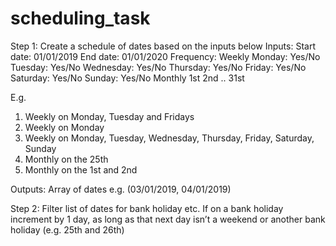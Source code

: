 # scheduling_task

Step 1: Create a schedule of dates based on the inputs below
Inputs:
Start date: 01/01/2019
End date: 01/01/2020
Frequency:
Weekly
Monday: Yes/No
Tuesday: Yes/No
Wednesday: Yes/No
Thursday: Yes/No
Friday: Yes/No
Saturday: Yes/No
Sunday: Yes/No
Monthly
1st
2nd
..
31st
 
E.g.
1) Weekly on Monday, Tuesday and Fridays
2) Weekly on Monday
3) Weekly on Monday, Tuesday, Wednesday, Thursday, Friday, Saturday, Sunday
4) Monthly on the 25th
5) Monthly on the 1st and 2nd
 
Outputs:
Array of dates
e.g. (03/01/2019, 04/01/2019)
 
Step 2: Filter list of dates for bank holiday etc.
If on a bank holiday increment by 1 day, as long as that next day isn’t a weekend or another bank holiday (e.g. 25th and 26th)

